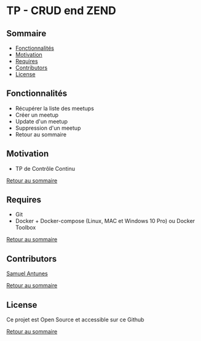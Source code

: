 # TP - CRUD end ZEND

## Sommaire

* [Fonctionnalités](#fonctionnalités)
* [Motivation](#motivation)
* [Requires](#requires)
* [Contributors](#contributors)
* [License](#license)

## Fonctionnalités

* Récupérer la liste des meetups
* Créer un meetup
* Update d'un meetup
* Suppression d'un meetup
* Retour au sommaire

## Motivation

* TP de Contrôle Continu


[Retour au sommaire](#sommaire)

## Requires

* Git
* Docker + Docker-compose (Linux, MAC et Windows 10 Pro) ou Docker Toolbox


[Retour au sommaire](#sommaire)

## Contributors

[Samuel Antunes]


[Retour au sommaire](#sommaire)

## License

Ce projet est Open Source et accessible sur ce Github


[Retour au sommaire](#sommaire)

[Samuel Antunes]: <https://github.com/NeverTwice>
